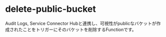 # delete-public-bucket

Audit Logs, Service Connector Hubと連携し、可視性がpublicなバケットが作成されたことをトリガーにそのバケットを削除するFunctionです。
